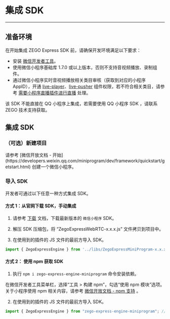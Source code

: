 # 集成 SDK

---

## 准备环境

在开始集成 ZEGO Express SDK 前，请确保开发环境满足以下要求：


- 安装 [微信开发者工具](https://developers.weixin.qq.com/miniprogram/dev/devtools/stable.html)。
- 使用微信小程序基础库 1.7.0 或以上版本，否则不支持音视频播放、录制组件。
- 通过微信小程序实时音视频播放相关类目审核（获取到对应的小程序 AppID），开通 [live-player](https://developers.weixin.qq.com/miniprogram/dev/component/live-player.html)、[live-pusher](https://developers.weixin.qq.com/miniprogram/dev/component/live-pusher.html) 组件权限，若不符合相关类目，请参考 [需要小程序直播插件进行直播](/real-time-video-miniprogram/live-streaming/live-streaming#需要小程序直播插件进行直播) 处理。

<Warning title="注意">

该 SDK 不能直接在 QQ 小程序上集成，若需要使用 QQ 小程序 SDK ，请联系 ZEGO 技术支持获取。

</Warning>


## 集成 SDK

### （可选）新建项目

<Accordion title="此步骤以如何创建新项目为例，如果是集成到已有项目，可忽略此步。" defaultOpen="false">
请参考 [微信开放文档 - 开始](https://developers.weixin.qq.com/miniprogram/dev/framework/quickstart/getstart.html) 创建一个微信小程序。
</Accordion>


### 导入 SDK

开发者可通过以下任意一种方式集成 SDK。

<h4>方式 1：从官网下载 SDK，手动集成</h4>

1. 请参考 [下载](/real-time-video-miniprogram/client-sdk/download-sdk) 文档，下载最新版本的 `微信小程序` SDK。

2. 解压 SDK 压缩包，将 “ZegoExpressWebRTC-x.x.x.js” 文件拷贝到项目中。

3. 在使用到的插件的 JS 文件的最前方导入 SDK。

```javascript
import { ZegoExpressEngine } from '../libs/ZegoExpressMiniProgram-x.x.x';
```



<h4>方式 2： 使用 npm 获取 SDK</h4>

1. 执行 `npm i zego-express-engine-miniprogram` 命令安装依赖。

<Note title="说明">

在微信开发者工具菜单栏，选择“工具 > 构建 npm”，勾选“使用 npm 模块”选项。关于小程序使用 npm 相关内容，请参考 [微信开放文档 - npm 支持](https://developers.weixin.qq.com/miniprogram/dev/devtools/npm.html) 。

</Note>

2. 在使用到的插件的 JS 文件的最前方导入 SDK。

```javascript
import { ZegoExpressEngine } from "zego-express-engine-miniprogram"; // 以 npm 的方式引用
```

<Content />

